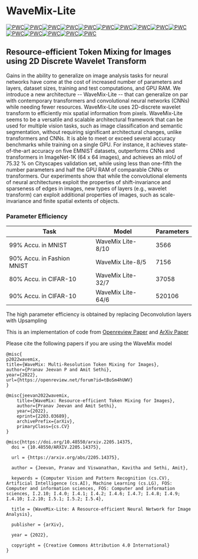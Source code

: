 # WaveMix-Lite
[![PWC](https://img.shields.io/endpoint.svg?url=https://paperswithcode.com/badge/wavemix-resource-efficient-token-mixing-for/image-classification-on-emnist-balanced)](https://paperswithcode.com/sota/image-classification-on-emnist-balanced?p=wavemix-resource-efficient-token-mixing-for)[![PWC](https://img.shields.io/endpoint.svg?url=https://paperswithcode.com/badge/wavemix-resource-efficient-token-mixing-for/image-classification-on-emnist-bymerge)](https://paperswithcode.com/sota/image-classification-on-emnist-bymerge?p=wavemix-resource-efficient-token-mixing-for)[![PWC](https://img.shields.io/endpoint.svg?url=https://paperswithcode.com/badge/wavemix-resource-efficient-token-mixing-for/image-classification-on-imagenet64x64)](https://paperswithcode.com/sota/image-classification-on-imagenet64x64?p=wavemix-resource-efficient-token-mixing-for)[![PWC](https://img.shields.io/endpoint.svg?url=https://paperswithcode.com/badge/wavemix-resource-efficient-token-mixing-for/image-classification-on-inat2021-mini)](https://paperswithcode.com/sota/image-classification-on-inat2021-mini?p=wavemix-resource-efficient-token-mixing-for)[![PWC](https://img.shields.io/endpoint.svg?url=https://paperswithcode.com/badge/wavemix-resource-efficient-token-mixing-for/image-classification-on-emnist-byclass)](https://paperswithcode.com/sota/image-classification-on-emnist-byclass?p=wavemix-resource-efficient-token-mixing-for)[![PWC](https://img.shields.io/endpoint.svg?url=https://paperswithcode.com/badge/wavemix-resource-efficient-token-mixing-for/image-classification-on-emnist-digits)](https://paperswithcode.com/sota/image-classification-on-emnist-digits?p=wavemix-resource-efficient-token-mixing-for)[![PWC](https://img.shields.io/endpoint.svg?url=https://paperswithcode.com/badge/wavemix-resource-efficient-token-mixing-for/image-classification-on-places365-standard)](https://paperswithcode.com/sota/image-classification-on-places365-standard?p=wavemix-resource-efficient-token-mixing-for)[![PWC](https://img.shields.io/endpoint.svg?url=https://paperswithcode.com/badge/wavemix-resource-efficient-token-mixing-for/image-classification-on-emnist-letters)](https://paperswithcode.com/sota/image-classification-on-emnist-letters?p=wavemix-resource-efficient-token-mixing-for)[![PWC](https://img.shields.io/endpoint.svg?url=https://paperswithcode.com/badge/wavemix-resource-efficient-token-mixing-for/image-classification-on-fashion-mnist)](https://paperswithcode.com/sota/image-classification-on-fashion-mnist?p=wavemix-resource-efficient-token-mixing-for)[![PWC](https://img.shields.io/endpoint.svg?url=https://paperswithcode.com/badge/wavemix-resource-efficient-token-mixing-for/image-classification-on-tiny-imagenet-1)](https://paperswithcode.com/sota/image-classification-on-tiny-imagenet-1?p=wavemix-resource-efficient-token-mixing-for)[![PWC](https://img.shields.io/endpoint.svg?url=https://paperswithcode.com/badge/wavemix-resource-efficient-token-mixing-for/image-classification-on-mnist)](https://paperswithcode.com/sota/image-classification-on-mnist?p=wavemix-resource-efficient-token-mixing-for)[![PWC](https://img.shields.io/endpoint.svg?url=https://paperswithcode.com/badge/wavemix-resource-efficient-token-mixing-for/image-classification-on-svhn)](https://paperswithcode.com/sota/image-classification-on-svhn?p=wavemix-resource-efficient-token-mixing-for)[![PWC](https://img.shields.io/endpoint.svg?url=https://paperswithcode.com/badge/wavemix-resource-efficient-token-mixing-for/image-classification-on-stl-10)](https://paperswithcode.com/sota/image-classification-on-stl-10?p=wavemix-resource-efficient-token-mixing-for)[![PWC](https://img.shields.io/endpoint.svg?url=https://paperswithcode.com/badge/wavemix-resource-efficient-token-mixing-for/image-classification-on-cifar-100)](https://paperswithcode.com/sota/image-classification-on-cifar-100?p=wavemix-resource-efficient-token-mixing-for)[![PWC](https://img.shields.io/endpoint.svg?url=https://paperswithcode.com/badge/wavemix-resource-efficient-token-mixing-for/image-classification-on-cifar-10)](https://paperswithcode.com/sota/image-classification-on-cifar-10?p=wavemix-resource-efficient-token-mixing-for)

## Resource-efficient Token Mixing for Images using 2D Discrete Wavelet Transform 

Gains in the ability to generalize on image analysis tasks for neural networks have come at the cost of increased number of parameters and layers, dataset sizes, training and test computations, and GPU RAM. We introduce a new architecture -- WaveMix-Lite -- that can generalize on par with contemporary transformers and convolutional neural networks (CNNs) while needing fewer resources. WaveMix-Lite uses 2D-discrete wavelet transform to efficiently mix spatial information from pixels. WaveMix-Lite seems to be a versatile and scalable architectural framework that can be used for multiple vision tasks, such as image classification and semantic segmentation, without requiring significant architectural changes, unlike transformers and CNNs. It is able to meet or exceed several accuracy benchmarks while training on a single GPU. For instance, it achieves state-of-the-art accuracy on five EMNIST datasets, outperforms CNNs and transformers in ImageNet-1K (64 x 64 images), and achieves an mIoU of 75.32 % on Cityscapes validation set, while using less than one-fifth the number parameters and half the GPU RAM of comparable CNNs or transformers. Our experiments show that while the convolutional elements of neural architectures exploit the properties of shift-invariance and sparseness of edges in images, new types of layers (e.g., wavelet transform) can exploit additional properties of images, such as scale-invariance and finite spatial extents of objects.

### Parameter Efficiency
| Task                         | Model                                           | Parameters |
|------------------------------|-------------------------------------------------|------------|
| 99% Accu. in MNIST           | WaveMix Lite-8/10                               | 3566       |
| 90% Accu. in Fashion MNIST   | WaveMix Lite-8/5                                | 7156       |
| 80% Accu. in CIFAR-10        | WaveMix Lite-32/7                               | 37058      |
| 90% Accu. in CIFAR-10        | WaveMix Lite-64/6                               | 520106     |   

The high parameter efficiency is obtained by replacing Deconvolution layers with Upsampling

This is an implementation of code from [Openreview Paper](https://openreview.net/forum?id=tBoSm4hUWV) and [ArXiv Paper](https://arxiv.org/abs/2203.03689)


Please cite the following papers if you are using the WaveMix model

```
@misc{
p2022wavemix,
title={WaveMix: Multi-Resolution Token Mixing for Images},
author={Pranav Jeevan P and Amit Sethi},
year={2022},
url={https://openreview.net/forum?id=tBoSm4hUWV}
}

@misc{jeevan2022wavemix,
    title={WaveMix: Resource-efficient Token Mixing for Images},
    author={Pranav Jeevan and Amit Sethi},
    year={2022},
    eprint={2203.03689},
    archivePrefix={arXiv},
    primaryClass={cs.CV}
}

@misc{https://doi.org/10.48550/arxiv.2205.14375,
  doi = {10.48550/ARXIV.2205.14375},
  
  url = {https://arxiv.org/abs/2205.14375},
  
  author = {Jeevan, Pranav and Viswanathan, Kavitha and Sethi, Amit},
  
  keywords = {Computer Vision and Pattern Recognition (cs.CV), Artificial Intelligence (cs.AI), Machine Learning (cs.LG), FOS: Computer and information sciences, FOS: Computer and information sciences, I.2.10; I.4.0; I.4.1; I.4.2; I.4.6; I.4.7; I.4.8; I.4.9; I.4.10; I.2.10; I.5.1; I.5.2; I.5.4},
  
  title = {WaveMix-Lite: A Resource-efficient Neural Network for Image Analysis},
  
  publisher = {arXiv},
  
  year = {2022},
  
  copyright = {Creative Commons Attribution 4.0 International}
}

```
